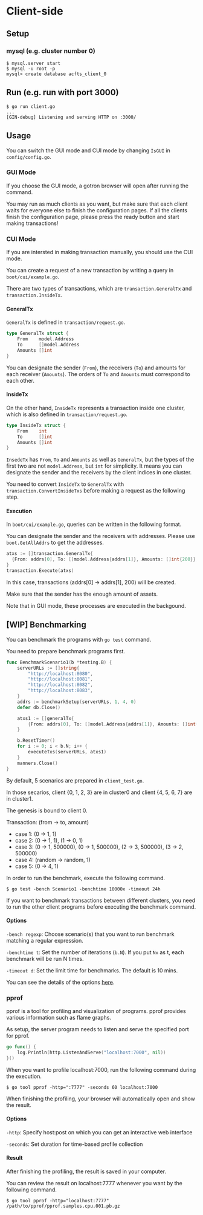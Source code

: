 # Client-side

## Setup

### mysql (e.g. cluster number 0)

```
$ mysql.server start
$ mysql -u root -p
mysql> create database acfts_client_0
```

## Run (e.g. run with port 3000)

```
$ go run client.go
...
[GIN-debug] Listening and serving HTTP on :3000/
```

## Usage

You can switch the GUI mode and CUI mode by changing `IsGUI` in  `config/config.go`.

### GUI Mode

If you choose the GUI mode, a gotron browser will open after running the command.

You may run as much clients as you want, but make sure that each client waits for everyone else to finish the configuration pages. If all the clients finish the configuration page, please press the ready button and start making transactions!

### CUI Mode

If you are intersted in making transaction manually, you should use the CUI mode.

You can create a request of a new transaction by writing a query in `boot/cui/example.go`.

There are two types of transactions, which are `transaction.GeneralTx` and `transaction.InsideTx`.

#### GeneralTx

`GeneralTx` is defined in `transaction/request.go`.

```go
type GeneralTx struct {
	From    model.Address
	To      []model.Address
	Amounts []int
}
```

You can designate the sender (`From`), the receivers (`To`) and amounts for each receiver (`Amounts`). The orders of `To` and `Amounts` must correspond to each other.

#### InsideTx

On the other hand, `InsideTx` represents a transaction inside one cluster, which is also defined in `transaction/request.go`.

```go
type InsideTx struct {
	From    int
	To      []int
	Amounts []int
}
```

`InsedeTx` has `From`, `To` and `Amounts` as well as `GeneralTx`, but the types of the first two are not `model.Address`, but `int` for simplicity. It means you can designate the sender and the receivers by the client indices in one cluster.

You need to convert `InsideTx` to `GeneralTx` with `transaction.ConvertInsideTxs` before making a request as the following step.

#### Execution

In `boot/cui/example.go`, queries can be written in the following format. 

You can designate the sender and the receivers with addresses. Please use `boot.GetAllAddrs` to get the addresses.

```go
atxs := []transaction.GeneralTx{
  {From: addrs[0], To: []model.Address{addrs[1]}, Amounts: []int{200}},
}
transaction.Execute(atxs)
```

In this case, transactions (addrs[0] → addrs[1], 200) will be created.

Make sure that the sender has the enough amount of assets.

Note that in GUI mode, these processes are executed in the backgound.

## [WIP] Benchmarking

You can benchmark the programs with `go test` command.

You need to prepare benchmark programs first.

```go
func BenchmarkScenario1(b *testing.B) {
	serverURLs := []string{
		"http://localhost:8080",
		"http://localhost:8081",
		"http://localhost:8082",
		"http://localhost:8083",
	}
	addrs := benchmarkSetup(serverURLs, 1, 4, 0)
	defer db.Close()

	atxs1 := []generalTx{
		{From: addrs[0], To: []model.Address{addrs[1]}, Amounts: []int{1}},
	}

	b.ResetTimer()
	for i := 0; i < b.N; i++ {
		executeTxs(serverURLs, atxs1)
	}
	manners.Close()
}
```

By default, 5 scenarios are prepared in `client_test.go`.

In those secarios, client {0, 1, 2, 3} are in cluster0 and client {4, 5, 6, 7} are in cluster1.

The genesis is bound to client 0.

Transaction: (from → to, amount)

- case 1: (0 → 1, 1)
- case 2: (0 → 1, 1), (1 → 0, 1)
- case 3: (0 → 1, 500000), (0 → 1, 500000), (2 → 3, 500000), (3 → 2, 500000)
- case 4: (random → random, 1)
- case 5: (0 → 4, 1)

In order to run the benchmark, execute the following command.

```
$ go test -bench Scenario1 -benchtime 10000x -timeout 24h
```

If you want to benchmark transactions between different clusters, you need to run the other client programs before executing the benchmark command.

#### Options

`-bench regexp`: Choose scenario(s) that you want to run benchmark matching a regular expression.

`-benchtime t`: Set the number of iterations (`b.N`). If you put `Nx` as t,  each benchmark will be run N times.

`-timeout d`: Set the limit time for benchmarks. The default is 10 mins.

You can see the details of the options [here](https://golang.org/cmd/go/#hdr-Testing_flags).

### pprof

pprof is a tool for profiling and visualization of programs. pprof provides various information such as flame graphs.

As setup, the server program needs to listen and serve the specified port for pprof.

```go
go func() {
	log.Println(http.ListenAndServe("localhost:7000", nil))
}()
```

When you want to profile localhost:7000, run the following command during the execution.

```
$ go tool pprof -http=":7777" -seconds 60 localhost:7000
```

When finishing the profiling, your browser will automatically open and show the result.

#### Options

`-http`: Specify host:post on which you can get an interactive web interface

`-seconds`: Set duration for time-based profile collection

#### Result

After finishing the profiling, the result is saved in your computer.

You can review the result on localhost:7777 whenever you want by the following command.

```
$ go tool pprof -http="localhost:7777" /path/to/pprof/pprof.samples.cpu.001.pb.gz
```

